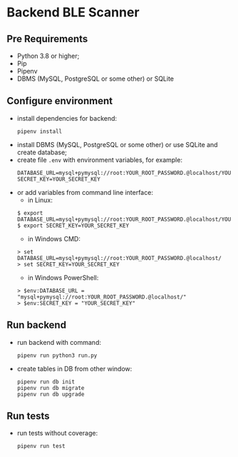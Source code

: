 # Backend BLE Scanner

## Pre Requirements
- Python 3.8 or higher;
- Pip
- Pipenv 
- DBMS (MySQL, PostgreSQL or some other) or SQLite
  
## Configure environment 
- install dependencies for backend:
  ```
  pipenv install 
  ```
- install DBMS (MySQL, PostgreSQL or some other) or use SQLite and create database;
- create file `.env` with environment variables, for example:
  ```
  DATABASE_URL=mysql+pymysql://root:YOUR_ROOT_PASSWORD.@localhost/YOUR_DB_NAME
  SECRET_KEY=YOUR_SECRET_KEY
  ```
- or add variables from command line interface: 
    - in Linux:
    ```
    $ export DATABASE_URL=mysql+pymysql://root:YOUR_ROOT_PASSWORD.@localhost/YOUR_DB_NAME
    $ export SECRET_KEY=YOUR_SECRET_KEY
    ```
    - in Windows CMD:
    ```
    > set DATABASE_URL=mysql+pymysql://root:YOUR_ROOT_PASSWORD.@localhost/
    > set SECRET_KEY=YOUR_SECRET_KEY
    ```
    - in Windows PowerShell:
    ```
    > $env:DATABASE_URL = "mysql+pymysql://root:YOUR_ROOT_PASSWORD.@localhost/"
    > $env:SECRET_KEY = "YOUR_SECRET_KEY"
    ```

## Run backend
- run backend with command:
  ```
  pipenv run python3 run.py
  ```
- create tables in DB from other window:
  ```
  pipenv run db init
  pipenv run db migrate
  pipenv run db upgrade
  ```

## Run tests
- run tests without coverage:
  ```
  pipenv run test
  ```